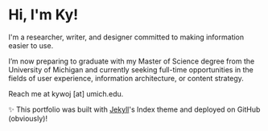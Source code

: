 # Hi, I'm Ky!

I'm a researcher, writer, and designer committed to making information easier to use.

I’m now preparing to graduate with my Master of Science degree from the University of Michigan and currently seeking full-time opportunities in the fields of user experience, information architecture, or content strategy.

Reach me at kywoj [at] umich.edu.

✨ This portfolio was built with [Jekyll](https://jekyllrb.com/)'s Index theme and deployed on GitHub (obviously)!

